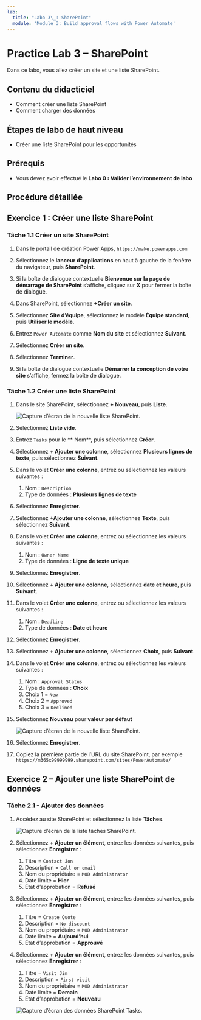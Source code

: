 ```yaml
---
lab:
  title: "Labo 3\_: SharePoint"
  module: 'Module 3: Build approval flows with Power Automate'
---
```


# Practice Lab 3 – SharePoint

Dans ce labo, vous allez créer un site et une liste SharePoint.

## Contenu du didacticiel

- Comment créer une liste SharePoint
- Comment charger des données

## Étapes de labo de haut niveau

- Créer une liste SharePoint pour les opportunités
  
## Prérequis

- Vous devez avoir effectué le **Labo 0 : Valider l’environnement de labo**

## Procédure détaillée

## Exercice 1 : Créer une liste SharePoint

### Tâche 1.1 Créer un site SharePoint

1. Dans le portail de création Power Apps, `https://make.powerapps.com`

1. Sélectionnez le **lanceur d’applications** en haut à gauche de la fenêtre du navigateur, puis **SharePoint**.

1. Si la boîte de dialogue contextuelle **Bienvenue sur la page de démarrage de SharePoint** s’affiche, cliquez sur **X** pour fermer la boîte de dialogue.

1. Dans SharePoint, sélectionnez **+Créer un site**.

1. Sélectionnez **Site d’équipe**, sélectionnez le modèle **Équipe standard**, puis **Utiliser le modèle**.

1. Entrez `Power Automate` comme **Nom du site** et sélectionnez **Suivant**.

1. Sélectionnez **Créer un site**.

1. Sélectionnez **Terminer**.

1. Si la boîte de dialogue contextuelle **Démarrer la conception de votre site** s’affiche, fermez la boîte de dialogue.

### Tâche 1.2 Créer une liste SharePoint

1. Dans le site SharePoint, sélectionnez **+ Nouveau**, puis **Liste**.

    ![Capture d’écran de la nouvelle liste SharePoint.](../media/new-sharepoint-list.png)

1. Sélectionnez **Liste vide**.

1. Entrez `Tasks` pour le ** Nom**, puis sélectionnez **Créer**.

1. Sélectionnez **+ Ajouter une colonne**, sélectionnez **Plusieurs lignes de texte**, puis sélectionnez **Suivant**.

1. Dans le volet **Créer une colonne**, entrez ou sélectionnez les valeurs suivantes :

   1. Nom : `Description`
   1. Type de données : **Plusieurs lignes de texte**

1. Sélectionnez **Enregistrer**.

1. Sélectionnez **+Ajouter une colonne**, sélectionnez **Texte**, puis sélectionnez **Suivant**.

1. Dans le volet **Créer une colonne**, entrez ou sélectionnez les valeurs suivantes :

   1. Nom : `Owner Name`
   1. Type de données : **Ligne de texte unique**

1. Sélectionnez **Enregistrer**.

1. Sélectionnez **+ Ajouter une colonne**, sélectionnez **date et heure**, puis **Suivant**.

1. Dans le volet **Créer une colonne**, entrez ou sélectionnez les valeurs suivantes :

   1. Nom : `Deadline`
   1. Type de données : **Date et heure**

1. Sélectionnez **Enregistrer**.

1. Sélectionnez **+ Ajouter une colonne**, sélectionnez **Choix**, puis **Suivant**.

1. Dans le volet **Créer une colonne**, entrez ou sélectionnez les valeurs suivantes :

   1. Nom : `Approval Status`
   1. Type de données : **Choix**
   1. Choix 1 = `New`
   1. Choix 2 = `Approved`
   1. Choix 3 = `Declined`

1. Sélectionnez **Nouveau** pour **valeur par défaut**

    ![Capture d’écran de la nouvelle liste SharePoint.](../media/add-choice-column.png)

1. Sélectionnez **Enregistrer**.

1. Copiez la première partie de l’URL du site SharePoint, par exemple `https://m365x99999999.sharepoint.com/sites/PowerAutomate/`


## Exercice 2 – Ajouter une liste SharePoint de données

### Tâche 2.1 - Ajouter des données

1. Accédez au site SharePoint et sélectionnez la liste **Tâches**.

    ![Capture d’écran de la liste tâches SharePoint.](../media/tasks-sharepoint-list.png)

1. Sélectionnez **+ Ajouter un élément**, entrez les données suivantes, puis sélectionnez **Enregistrer** :

   1. Titre = `Contact Jon`
   1. Description = `Call or email`
   1. Nom du propriétaire = `MOD Administrator`
   1. Date limite = **Hier**
   1. État d’approbation = **Refusé**

1. Sélectionnez **+ Ajouter un élément**, entrez les données suivantes, puis sélectionnez **Enregistrer** :

   1. Titre = `Create Quote`
   1. Description = `No discount`
   1. Nom du propriétaire = `MOD Administrator`
   1. Date limite = **Aujourd’hui**
   1. État d’approbation = **Approuvé**

1. Sélectionnez **+ Ajouter un élément**, entrez les données suivantes, puis sélectionnez **Enregistrer** :

   1. Titre = `Visit Jim`
   1. Description = `First visit`
   1. Nom du propriétaire = `MOD Administrator`
   1. Date limite = **Demain**
   1. État d’approbation = **Nouveau**

    ![Capture d’écran des données SharePoint Tasks.](../media/tasks-data.png)

